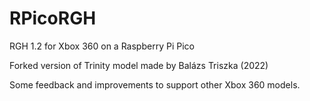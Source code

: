 # RPicoRGH
RGH 1.2 for Xbox 360 on a Raspberry Pi Pico

Forked version of Trinity model made by Balázs Triszka (2022)

Some feedback and improvements to support other Xbox 360 models.
